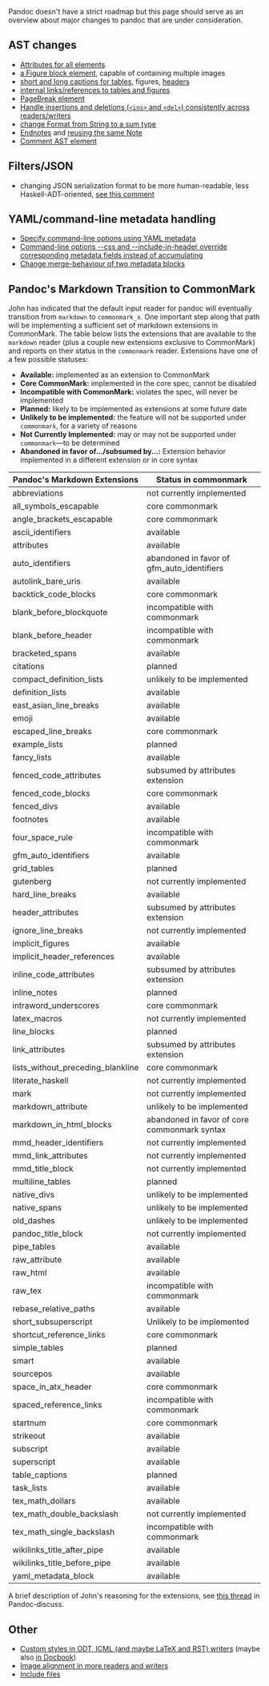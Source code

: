 Pandoc doesn't have a strict roadmap but this page should serve as an overview about major changes to pandoc that are under consideration.

## AST changes

- [Attributes for all elements](https://github.com/jgm/pandoc/issues/684)
- [a Figure block element](https://github.com/jgm/pandoc/issues/3177), capable of containing multiple images 
- [short and long captions for tables](https://github.com/jgm/pandoc/issues/2978), figures, [headers](https://github.com/jgm/pandoc/issues/4409)
- [internal links/references to tables and figures](https://github.com/jgm/pandoc/issues/813)
- [PageBreak element](https://github.com/jgm/pandoc/issues/1934)
- [Handle insertions and deletions (`<ins>` and `<del>`) consistently across readers/writers](https://github.com/jgm/pandoc/issues/1560)
- [change Format from String to a sum type](https://github.com/jgm/pandoc/issues/547)
- [Endnotes](https://github.com/jgm/pandoc/pull/4042) and [reusing the same Note](https://github.com/jgm/pandoc/issues/1603)
- [Comment AST element](https://github.com/jgm/pandoc/issues/1926)

## Filters/JSON

- changing JSON serialization format to be more human-readable, less Haskell-ADT-oriented, [see this comment](https://github.com/jgm/pandoc/issues/3211#issuecomment-258783108)

## YAML/command-line metadata handling

- [Specify command-line options using YAML metadata](https://github.com/jgm/pandoc/issues/4627)
- [Command-line options --css and --include-in-header override corresponding metadata fields instead of accumulating](https://github.com/jgm/pandoc/issues/3139)
- [Change merge-behaviour of two metadata blocks](https://github.com/jgm/pandoc/issues/4057)

## Pandoc's Markdown Transition to CommonMark

John has indicated that the default input reader for pandoc will eventually transition from `markdown` to `commonmark_x`. One important step along that path will be implementing a sufficient set of markdown extensions in CommonMark. The table below lists the extensions that are available to the `markdown` reader (plus a couple new extensions exclusive to CommonMark) and reports on their status in the `commonmark` reader. Extensions have one of a few possible statuses:

- **Available:** implemented as an extension to CommonMark
- **Core CommonMark:** implemented in the core spec, cannot be disabled
- **Incompatible with CommonMark:** violates the spec, will never be implemented
- **Planned:** likely to be implemented as extensions at some future date
- **Unlikely to be implemented:** the feature will not be supported under `commonmark`, for a variety of reasons
- **Not Currently Implemented:** may or may not be supported under `commonmark`—to be determined
- **Abandoned in favor of…/subsumed by…:** Extension behavior implemented in a different extension or in core syntax

| Pandoc's Markdown Extensions      | Status in commonmark                          |
|-----------------------------------|-----------------------------------------------|
| abbreviations                     | not currently implemented                     |
| all_symbols_escapable             | core commonmark                               |
| angle_brackets_escapable          | core commonmark                               |
| ascii_identifiers                 | available                                     |
| attributes                        | available                                     |
| auto_identifiers                  | abandoned in favor of gfm_auto_identifiers    |
| autolink_bare_uris                | available                                     |
| backtick_code_blocks              | core commonmark                               |
| blank_before_blockquote           | incompatible with commonmark                  |
| blank_before_header               | incompatible with commonmark                  |
| bracketed_spans                   | available                                     |
| citations                         | planned                                       |
| compact_definition_lists          | unlikely to be implemented                    |
| definition_lists                  | available                                     |
| east_asian_line_breaks            | available                                     |
| emoji                             | available                                     |
| escaped_line_breaks               | core commonmark                               |
| example_lists                     | planned                                       |
| fancy_lists                       | available                                     |
| fenced_code_attributes            | subsumed by attributes extension              |
| fenced_code_blocks                | core commonmark                               |
| fenced_divs                       | available                                     |
| footnotes                         | available                                     |
| four_space_rule                   | incompatible with commonmark                  |
| gfm_auto_identifiers              | available                                     |
| grid_tables                       | planned                                       |
| gutenberg                         | not currently implemented                     |
| hard_line_breaks                  | available                                     |
| header_attributes                 | subsumed by attributes extension              |
| ignore_line_breaks                | not currently implemented                     |
| implicit_figures                  | available                                     |
| implicit_header_references        | available                                     |
| inline_code_attributes            | subsumed by attributes extension              |
| inline_notes                      | planned                                       |
| intraword_underscores             | core commonmark                               |
| latex_macros                      | not currently implemented                     |
| line_blocks                       | planned                                       |
| link_attributes                   | subsumed by attributes extension              |
| lists_without_preceding_blankline | core commonmark                               |
| literate_haskell                  | not currently implemented                     |
| mark                              | not currently implemented                     |
| markdown_attribute                | unlikely to be implemented                    |
| markdown_in_html_blocks           | abandoned in favor of core commonmark syntax  |
| mmd_header_identifiers            | not currently implemented                     |
| mmd_link_attributes               | not currently implemented                     |
| mmd_title_block                   | not currently implemented                     |
| multiline_tables                  | planned                                       |
| native_divs                       | unlikely to be implemented                    |
| native_spans                      | unlikely to be implemented                    |
| old_dashes                        | unlikely to be implemented                    |
| pandoc_title_block                | not currently implemented                     |
| pipe_tables                       | available                                     |
| raw_attribute                     | available                                     |
| raw_html                          | available                                     |
| raw_tex                           | incompatible with commonmark                  |
| rebase_relative_paths             | available                                     |
| short_subsuperscript              | Unlikely to be implemented                    |
| shortcut_reference_links          | core commonmark                               |
| simple_tables                     | planned                                       |
| smart                             | available                                     |
| sourcepos                         | available                                     |
| space_in_atx_header               | core commonmark                               |
| spaced_reference_links            | incompatible with commonmark                  |
| startnum                          | core commonmark                               |
| strikeout                         | available                                     |
| subscript                         | available                                     |
| superscript                       | available                                     |
| table_captions                    | planned                                       |
| task_lists                        | available                                     |
| tex_math_dollars                  | available                                     |
| tex_math_double_backslash         | not currently implemented                     |
| tex_math_single_backslash         | incompatible with commonmark                  |
| wikilinks_title_after_pipe        | available                                     |
| wikilinks_title_before_pipe       | available                                     |
| yaml_metadata_block               | available                                     |

A brief description of John's reasoning for the extensions, see [this thread](https://groups.google.com/g/pandoc-discuss/c/cUEH93noFHE/m/BfmeyDiLAwAJ) in Pandoc-discuss. 

## Other

- [Custom styles in ODT, ICML (and maybe LaTeX and RST) writers](https://github.com/jgm/pandoc/issues/2106) (maybe also [in Docbook](https://github.com/jgm/pandoc/issues/3657))
- [Image alignment in more readers and writers](https://github.com/jgm/pandoc/issues/4542)
- [Include files](https://github.com/jgm/pandoc/issues/553)